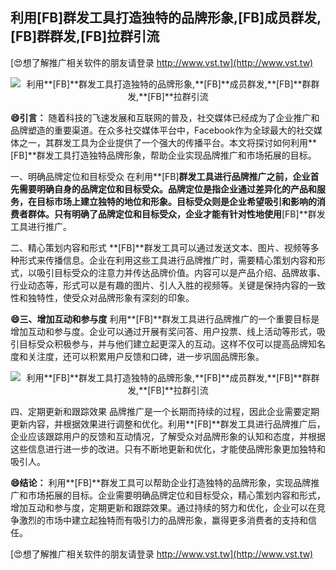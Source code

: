 ## **利用**[FB]**群发工具打造独特的品牌形象,**[FB]**成员群发,**[FB]**群群发,**[FB]**拉群引流**

[😍想了解推广相关软件的朋友请登录 http://www.vst.tw](http://www.vst.tw)

 <center><img src="https://vst.tw/MP4/tuiguang/png/0.png" alt="利用**[FB]**群发工具打造独特的品牌形象,**[FB]**成员群发,**[FB]**群群发,**[FB]**拉群引流"></center>

**😄引言：**
随着科技的飞速发展和互联网的普及，社交媒体已经成为了企业推广和品牌塑造的重要渠道。在众多社交媒体平台中，Facebook作为全球最大的社交媒体之一，其群发工具为企业提供了一个强大的传播平台。本文将探讨如何利用**[FB]**群发工具打造独特品牌形象，帮助企业实现品牌推广和市场拓展的目标。

一、明确品牌定位和目标受众
在利用**[FB]**群发工具进行品牌推广之前，企业首先需要明确自身的品牌定位和目标受众。品牌定位是指企业通过差异化的产品和服务，在目标市场上建立独特的地位和形象。目标受众则是企业希望吸引和影响的消费者群体。只有明确了品牌定位和目标受众，企业才能有针对性地使用**[FB]**群发工具进行推广。

二、精心策划内容和形式
**[FB]**群发工具可以通过发送文本、图片、视频等多种形式来传播信息。企业在利用这些工具进行品牌推广时，需要精心策划内容和形式，以吸引目标受众的注意力并传达品牌价值。内容可以是产品介绍、品牌故事、行业动态等，形式可以是有趣的图片、引人入胜的视频等。关键是保持内容的一致性和独特性，使受众对品牌形象有深刻的印象。

**😄三、增加互动和参与度**
利用**[FB]**群发工具进行品牌推广的一个重要目标是增加互动和参与度。企业可以通过开展有奖问答、用户投票、线上活动等形式，吸引目标受众积极参与，并与他们建立起更深入的互动。这样不仅可以提高品牌知名度和关注度，还可以积累用户反馈和口碑，进一步巩固品牌形象。

 <center><img src="https://vst.tw/MP4/tuiguang/png/2.png" alt="利用**[FB]**群发工具打造独特的品牌形象,**[FB]**成员群发,**[FB]**群群发,**[FB]**拉群引流"></center>

四、定期更新和跟踪效果
品牌推广是一个长期而持续的过程，因此企业需要定期更新内容，并根据效果进行调整和优化。利用**[FB]**群发工具进行品牌推广后，企业应该跟踪用户的反馈和互动情况，了解受众对品牌形象的认知和态度，并根据这些信息进行进一步的改进。只有不断地更新和优化，才能使品牌形象更加独特和吸引人。

**😄结论：**
利用**[FB]**群发工具可以帮助企业打造独特的品牌形象，实现品牌推广和市场拓展的目标。企业需要明确品牌定位和目标受众，精心策划内容和形式，增加互动和参与度，定期更新和跟踪效果。通过持续的努力和优化，企业可以在竞争激烈的市场中建立起独特而有吸引力的品牌形象，赢得更多消费者的支持和信任。

[😍想了解推广相关软件的朋友请登录 http://www.vst.tw](http://www.vst.tw)



